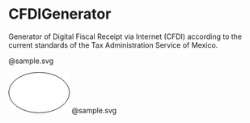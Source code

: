 # CFDIGenerator
Generator of Digital Fiscal Receipt via Internet (CFDI) according to the current standards of the Tax Administration Service of Mexico.

@sample.svg
<?xml version="1.0" encoding="UTF-8"?>
<!DOCTYPE svg PUBLIC "-//W3C//DTD SVG 1.1//EN" "http://www.w3.org/Graphics/SVG/1.1/DTD/svg11.dtd">
<svg xmlns="http://www.w3.org/2000/svg" version="1.1" width="121px" height="81px" viewBox="-0.5 -0.5 121 81" style="background-color: rgb(255, 255, 255);">
    <defs/>
    <g>
        <ellipse cx="60" cy="40" rx="60" ry="40" fill="#ffffff" stroke="#000000" pointer-events="all"/>
    </g>
</svg>
@sample.svg
